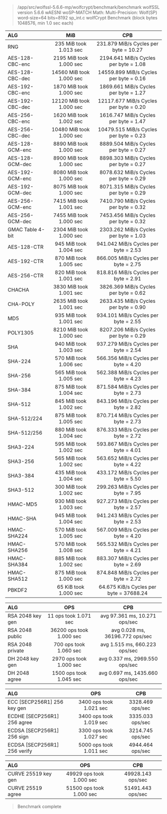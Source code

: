 > /app/src/wolfssl-5.6.6-mp/wolfcrypt/benchmark/benchmark 
> wolfSSL version 5.6.6 wAESNI woSP-MATCH 
> Math:   Multi-Precision: Wolf(SP) word-size=64 bits=8192 sp_int.c 
> wolfCrypt Benchmark (block bytes 1048576, min 1.0 sec each) 

| ALG | MiB | CPB |
|:---|:---:|:---:|
| RNG               | 235 MiB took 1.013 sec   | 231.879 MiB/s Cycles per byte = 10.27   |
| AES-128-CBC-enc   | 2195 MiB took 1.000 sec  | 2194.641 MiB/s Cycles per byte = 1.08   |
| AES-128-CBC-dec   | 14560 MiB took 1.000 sec | 14559.899 MiB/s Cycles per byte = 0.16  |
| AES-192-CBC-enc   | 1870 MiB took 1.000 sec  | 1869.661 MiB/s Cycles per byte = 1.27   |
| AES-192-CBC-dec   | 12120 MiB took 1.000 sec | 12117.677 MiB/s Cycles per byte = 0.20  |
| AES-256-CBC-enc   | 1620 MiB took 1.002 sec  | 1616.747 MiB/s Cycles per byte = 1.47   |
| AES-256-CBC-dec   | 10480 MiB took 1.000 sec | 10479.515 MiB/s Cycles per byte = 0.23  |
| AES-128-GCM-enc   | 8890 MiB took 1.000 sec  | 8889.504 MiB/s Cycles per byte = 0.27   |
| AES-128-GCM-dec   | 8900 MiB took 1.000 sec  | 8898.303 MiB/s Cycles per byte = 0.27   |
| AES-192-GCM-enc   | 8080 MiB took 1.000 sec  | 8078.632 MiB/s Cycles per byte = 0.29   |
| AES-192-GCM-dec   | 8075 MiB took 1.000 sec  | 8071.315 MiB/s Cycles per byte = 0.29   |
| AES-256-GCM-enc   | 7415 MiB took 1.001 sec  | 7410.790 MiB/s Cycles per byte = 0.32   |
| AES-256-GCM-dec   | 7455 MiB took 1.000 sec  | 7453.456 MiB/s Cycles per byte = 0.32   |
| GMAC Table 4-bit  | 2304 MiB took 1.000 sec  | 2303.262 MiB/s Cycles per byte = 1.03   |
| AES-128-CTR       | 945 MiB took 1.004 sec   | 941.042 MiB/s Cycles per byte = 2.53    |
| AES-192-CTR       | 870 MiB took 1.005 sec   | 866.005 MiB/s Cycles per byte = 2.75    |
| AES-256-CTR       | 820 MiB took 1.001 sec   | 818.816 MiB/s Cycles per byte = 2.91    |
| CHACHA            | 3830 MiB took 1.001 sec  | 3826.369 MiB/s Cycles per byte = 0.62   |
| CHA-POLY          | 2635 MiB took 1.001 sec  | 2633.435 MiB/s Cycles per byte = 0.90   |
| MD5               | 935 MiB took 1.001 sec   | 934.101 MiB/s Cycles per byte = 2.55    |
| POLY1305          | 8210 MiB took 1.000 sec  | 8207.206 MiB/s Cycles per byte = 0.29   |
| SHA               | 940 MiB took 1.003 sec   | 937.279 MiB/s Cycles per byte = 2.54    |
| SHA-224           | 570 MiB took 1.006 sec   | 566.356 MiB/s Cycles per byte = 4.20    |
| SHA-256           | 565 MiB took 1.005 sec   | 562.388 MiB/s Cycles per byte = 4.23    |
| SHA-384           | 875 MiB took 1.004 sec   | 871.584 MiB/s Cycles per byte = 2.73    |
| SHA-512           | 845 MiB took 1.002 sec   | 843.196 MiB/s Cycles per byte = 2.82    |
| SHA-512/224       | 875 MiB took 1.005 sec   | 870.714 MiB/s Cycles per byte = 2.73    |
| SHA-512/256       | 880 MiB took 1.004 sec   | 876.333 MiB/s Cycles per byte = 2.72    |
| SHA3-224          | 595 MiB took 1.002 sec   | 593.867 MiB/s Cycles per byte = 4.01    |
| SHA3-256          | 565 MiB took 1.002 sec   | 563.652 MiB/s Cycles per byte = 4.22    |
| SHA3-384          | 435 MiB took 1.004 sec   | 433.172 MiB/s Cycles per byte = 5.50    |
| SHA3-512          | 300 MiB took 1.002 sec   | 299.263 MiB/s Cycles per byte = 7.95    |
| HMAC-MD5          | 930 MiB took 1.003 sec   | 927.273 MiB/s Cycles per byte = 2.57    |
| HMAC-SHA          | 945 MiB took 1.004 sec   | 941.243 MiB/s Cycles per byte = 2.53    |
| HMAC-SHA224       | 570 MiB took 1.005 sec   | 567.009 MiB/s Cycles per byte = 4.20    |
| HMAC-SHA256       | 570 MiB took 1.008 sec   | 565.532 MiB/s Cycles per byte = 4.21    |
| HMAC-SHA384       | 885 MiB took 1.002 sec   | 883.307 MiB/s Cycles per byte = 2.69    |
| HMAC-SHA512       | 875 MiB took 1.000 sec   | 874.848 MiB/s Cycles per byte = 2.72    |
| PBKDF2            | 65 KiB took 1.000 sec    | 64.675 KiB/s Cycles per byte = 37688.24 |

| ALG | OPS | CPB |
|:---|:---:|:---:|
| RSA 2048 key gen | 11 ops took 1.071 sec    | avg 97.361 ms, 10.271 ops/sec |
| RSA 2048 public  | 36200 ops took 1.000 sec | avg 0.028 ms, 36196.772 ops/sec |
| RSA 2048 private | 700 ops took 1.060 sec   | avg 1.515 ms, 660.223 ops/sec |
| DH 2048  key gen | 2970 ops took 1.000 sec  | avg 0.337 ms, 2969.550 ops/sec |
| DH 2048  agree   | 1500 ops took 1.045 sec  | avg 0.697 ms, 1435.660 ops/sec |

| ALG | OPS | CPB |
|:---|:---:|:---:|
| ECC [SECP256R1] 256 key gen  | 3400 ops took 1.021 sec | 3328.469 ops/sec |
| ECDHE [SECP256R1] 256 agree  | 3400 ops took 1.019 sec | 3335.033 ops/sec |
| ECDSA [SECP256R1] 256 sign   | 3300 ops took 1.027 sec | 3214.745 ops/sec |
| ECDSA [SECP256R1] 256 verify | 5000 ops took 1.011 sec | 4944.464 ops/sec |

| ALG | OPS | CPB |
|:---|:---:|:---:|
| CURVE 25519 key gen | 49929 ops took 1.000 sec | 49928.143 ops/sec |
| CURVE 25519 agree   | 51500 ops took 1.000 sec | 51491.443 ops/sec |

> Benchmark complete 
